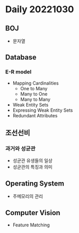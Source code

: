Daily 20221030
===

## BOJ
- 문자열

## Database
### E-R model
- Mapping Cardinalities
  - One to Many
  - Many to One
  - Many to Many
- Weak Entity Sets
- Expressing Weak Entity Sets
- Redundant Attributes

## 조선선비
### 과거와 성균관
- 성균관 유생들의 일상
- 성균관의 특징과 의미

## Operating System
- 주메모리의 관리

## Computer Vision
- Feature Matching